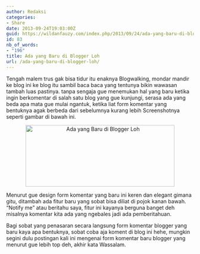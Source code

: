 ```yaml
---
author: Redaksi
categories:
- Share
date: 2013-09-24T19:03:00Z
guid: https://wildanfauzy.com/index.php/2013/09/24/ada-yang-baru-di-blogger-loh/
id: 83
nb_of_words:
- "196"
title: Ada yang Baru di Blogger Loh
url: /ada-yang-baru-di-blogger-loh/
---
```


<div dir="ltr" style="text-align:left;">
  Tengah malem trus gak bisa tidur itu enaknya Blogwalking, mondar mandir ke blog ini ke blog itu sambil baca baca yang tentunya bikin wawasan tambah luas pastinya. tanpa sengaja gue menemukan hal yang baru ketika ingin berkomentar di salah satu blog yang gue kunjungi, serasa ada yang beda apa mata gue mulai ngantuk, ketika liat form komentar yang bentuknya agak berbeda dari sebelumnya kurang lebih Screenshotnya seperti gambar di bawah ini.</p> 
  
  <div style="clear:both;text-align:center;">
    <a href="https://wildanfauzyart.files.wordpress.com/2013/09/fb769-c0319-screenshot_1.png" style="margin-left:1em;margin-right:1em;"><img loading="lazy" alt="Ada yang Baru di Blogger Loh" border="0" height="165" src="https://wildanfauzyart.files.wordpress.com/2013/09/fb769-c0319-screenshot_1.png?w=300&#038;resize=400%2C165" title="Ada yang Baru di Blogger Loh" width="400" data-recalc-dims="1" /></a>
  </div>
  
  <div style="clear:both;text-align:center;">
  </div>
  
  <p>
    Menurut gue design form komentar yang baru ini keren dan elegant gimana gitu, ditambah ada fitur baru yang sobat bisa diliat di pojok kanan bawah. &#8220;Notify me&#8221; atau beritahu saya, fitur ini kayanya berguna banget deh misalnya komentar kita ada yang ngebales jadi ada pemberitahuan.
  </p>
  
  <p>
    Bagi sobat yang penasaran secara langsung form komentar blogger yang baru kaya apa bentuknya, sobat coba aja koment di blog ini hehe, mungkin segini dulu postingan kali ini mengenai form komentar baru blogger yang menurut gue lebih top deh, akhir kata Wassalam.
  </p>
</div>